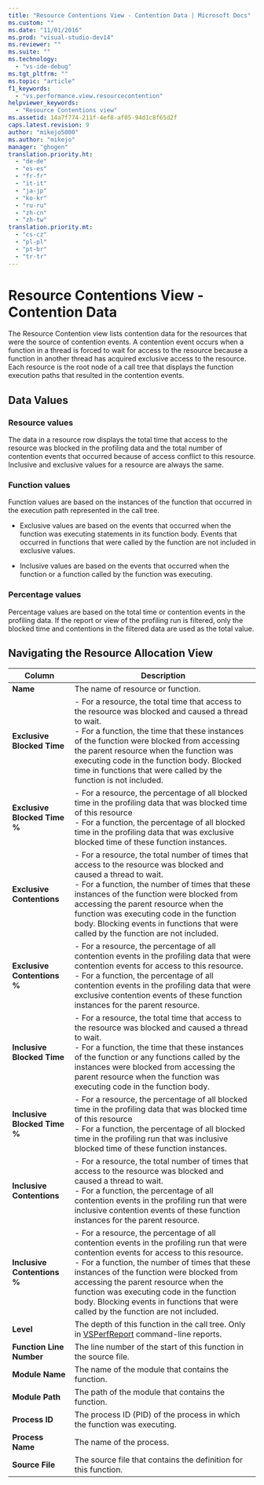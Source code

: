 ```yaml
---
title: "Resource Contentions View - Contention Data | Microsoft Docs"
ms.custom: ""
ms.date: "11/01/2016"
ms.prod: "visual-studio-dev14"
ms.reviewer: ""
ms.suite: ""
ms.technology: 
  - "vs-ide-debug"
ms.tgt_pltfrm: ""
ms.topic: "article"
f1_keywords: 
  - "vs.performance.view.resourcecontention"
helpviewer_keywords: 
  - "Resource Contentions view"
ms.assetid: 14a7f774-211f-4ef8-af05-94d1c8f65d2f
caps.latest.revision: 9
author: "mikejo5000"
ms.author: "mikejo"
manager: "ghogen"
translation.priority.ht: 
  - "de-de"
  - "es-es"
  - "fr-fr"
  - "it-it"
  - "ja-jp"
  - "ko-kr"
  - "ru-ru"
  - "zh-cn"
  - "zh-tw"
translation.priority.mt: 
  - "cs-cz"
  - "pl-pl"
  - "pt-br"
  - "tr-tr"
---
```

# Resource Contentions View - Contention Data
The Resource Contention view lists contention data for the resources that were the source of contention events. A contention event occurs when a function in a thread is forced to wait for access to the resource because a function in another thread has acquired exclusive access to the resource. Each resource is the root node of a call tree that displays the function execution paths that resulted in the contention events.  
  
## Data Values  
  
### Resource values  
 The data in a resource row displays the total time that access to the resource was blocked in the profiling data and the total number of contention events that occurred because of access conflict to this resource. Inclusive and exclusive values for a resource are always the same.  
  
### Function values  
 Function values are based on the instances of the function that occurred in the execution path represented in the call tree.  
  
-   Exclusive values are based on the events that occurred when the function was executing statements in its function body. Events that occurred in functions that were called by the function are not included in exclusive values.  
  
-   Inclusive values are based on the events that occurred when the function or a function called by the function was executing.  
  
### Percentage values  
 Percentage values are based on the total time or contention events in the profiling data. If the report or view of the profiling run is filtered, only the blocked time and contentions in the filtered data are used as the total value.  
  
## Navigating the Resource Allocation View  
  
|Column|Description|  
|------------|-----------------|  
|**Name**|The name of resource or function.|  
|**Exclusive Blocked Time**|-   For a resource, the total time that access to the resource was blocked and caused a thread to wait.<br />-   For a function, the time that these instances of the function were blocked from accessing the parent resource when the function was executing code in the function body. Blocked time in functions that were called by the function is not included.|  
|**Exclusive Blocked Time %**|-   For a resource, the percentage of all blocked time in the profiling data that was blocked time of this resource<br />-   For a function, the percentage of all blocked time in the profiling data that was exclusive blocked time of these function instances.|  
|**Exclusive Contentions**|-   For a resource, the total number of times that access to the resource was blocked and caused a thread to wait.<br />-   For a function, the number of times that these instances of the function were blocked from accessing the parent resource when the function was executing code in the function body. Blocking events in functions that were called by the function are not included.|  
|**Exclusive Contentions %**|-   For a resource, the percentage of all contention events in the profiling data that were contention events for access to this resource.<br />-   For a function, the percentage of all contention events in the profiling data that were exclusive contention events of these function instances for the parent resource.|  
|**Inclusive Blocked Time**|-   For a resource, the total time that access to the resource was blocked and caused a thread to wait.<br />-   For a function, the time that these instances of the function or any functions called by the instances were blocked from accessing the parent resource when the function was executing code in the function body.|  
|**Inclusive Blocked Time %**|-   For a resource, the percentage of all blocked time in the profiling data that was blocked time of this resource<br />-   For a function, the percentage of all blocked time in the profiling run that was inclusive blocked time of these function instances.|  
|**Inclusive Contentions**|-   For a resource, the total number of times that access to the resource was blocked and caused a thread to wait.<br />-   For a function, the percentage of all contention events in the profiling run that were inclusive contention events of these function instances for the parent resource.|  
|**Inclusive Contentions %**|-   For a resource, the percentage of all contention events in the profiling run that were contention events for access to this resource.<br />-   For a function, the number of times that these instances of the function were blocked from accessing the parent resource when the function was executing code in the function body. Blocking events in functions that were called by the function are not included.|  
|**Level**|The depth of this function in the call tree. Only in [VSPerfReport](../profiling/vsperfreport.md) command-line reports.|  
|**Function Line Number**|The line number of the start of this function in the source file.|  
|**Module Name**|The name of the module that contains the function.|  
|**Module Path**|The path of the module that contains the function.|  
|**Process ID**|The process ID (PID) of the process in which the function was executing.|  
|**Process Name**|The name of the process.|  
|**Source File**|The source file that contains the definition for this function.|